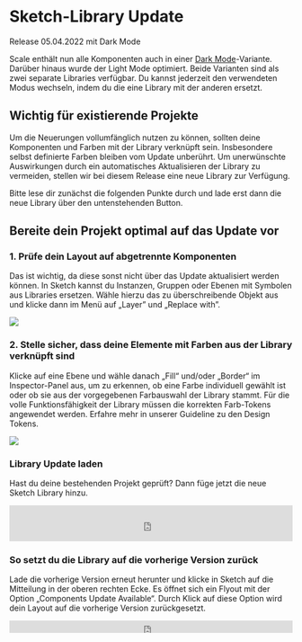 # Sketch-Library Update

Release 05.04.2022 mit Dark Mode

Scale enthält nun alle Komponenten auch in einer [Dark Mode](./?path=/docs/guidelines-light-and-dark-mode--page)-Variante. Darüber hinaus wurde der Light Mode optimiert. Beide Varianten sind als zwei separate Libraries verfügbar. Du kannst jederzeit den verwendeten Modus wechseln, indem du die eine Library mit der anderen ersetzt.

## Wichtig für existierende Projekte

Um die Neuerungen vollumfänglich nutzen zu können, sollten deine Komponenten und Farben mit der Library verknüpft sein. Insbesondere selbst definierte Farben bleiben vom Update unberührt. Um unerwünschte Auswirkungen durch ein automatisches Aktualisieren der Library zu vermeiden, stellen wir bei diesem Release eine neue Library zur Verfügung.

Bitte lese dir zunächst die folgenden Punkte durch und lade erst dann die neue Library über den untenstehenden Button.

## Bereite dein Projekt optimal auf das Update vor

### 1. Prüfe dein Layout auf abgetrennte Komponenten

Das ist wichtig, da diese sonst nicht über das Update aktualisiert werden können. In Sketch kannst du Instanzen, Gruppen oder Ebenen mit Symbolen aus Libraries ersetzen. Wähle hierzu das zu überschreibende Objekt aus und klicke dann im Menü auf „Layer” und „Replace with”.

<img src="assets/replace-component-de.png"  />

### 2. Stelle sicher, dass deine Elemente mit Farben aus der Library verknüpft sind

Klicke auf eine Ebene und wähle danach „Fill“ und/oder „Border“ im Inspector-Panel aus, um zu erkennen, ob eine Farbe individuell gewählt ist oder ob sie aus der vorgegebenen Farbauswahl der Library stammt. Für die volle Funktionsfähigkeit der Library müssen die korrekten Farb-Tokens angewendet werden. Erfahre mehr in unserer Guideline zu den Design Tokens.

<img src="assets/choose-color-token-de.png"  />

### Library Update laden

Hast du deine bestehenden Projekt geprüft? Dann füge jetzt die neue Sketch Library hinzu.

<iframe src="https://www.brand-design.telekom.com/?tx_bdrss_sketchlibraryiframe[show]=2&no_cache=1"
name="SketchLibrary"
style="border: none;"
frameborder="0" marginheight="0px" marginwidth="0px" height="64px" width="100%">
</iframe>

### So setzt du die Library auf die vorherige Version zurück

Lade die vorherige Version erneut herunter und klicke in Sketch auf die Mitteilung in der oberen rechten Ecke. Es öffnet sich ein Flyout mit der Option „Components Update Available“. Durch Klick auf diese Option wird dein Layout auf die vorherige Version zurückgesetzt.

<iframe src="https://www.brand-design.telekom.com/?tx_bdrss_sketchlibraryiframe[show]=1&no_cache=1"
name="SketchLibrary"
style="border: none;"
frameborder="0" marginheight="0px" marginwidth="0px" height="22px" width="100%">
</iframe>
